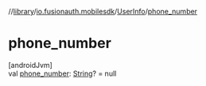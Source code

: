 //[library](../../../index.md)/[io.fusionauth.mobilesdk](../index.md)/[UserInfo](index.md)/[phone_number](phone_number.md)

# phone_number

[androidJvm]\
val [phone_number](phone_number.md): [String](https://kotlinlang.org/api/latest/jvm/stdlib/kotlin/-string/index.html)? = null

